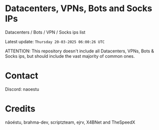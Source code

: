 # Datacenters, VPNs, Bots and Socks IPs
 
Datacenters / Bots / VPN / Socks ips list

Latest update: `Thursday 20-03-2025 06:00:26 UTC` 

ATTENTION: This repository doesn't include all Datacenters, VPNs, Bots & Socks ips, 
but should include the vast majority of common ones.

# Contact
Discord: naoestu

# Credits
nãoéstu, brahma-dev, scriptzteam, ejrv, X4BNet and TheSpeedX
